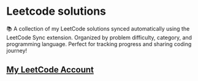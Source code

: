 # Leetcode solutions

📚 A collection of my LeetCode solutions synced automatically using the LeetCode Sync extension. Organized by problem difficulty, category, and programming language. Perfect for tracking progress and sharing coding journey!

## [My LeetCode Account](https://leetcode.com/u/dev_tsx/)
